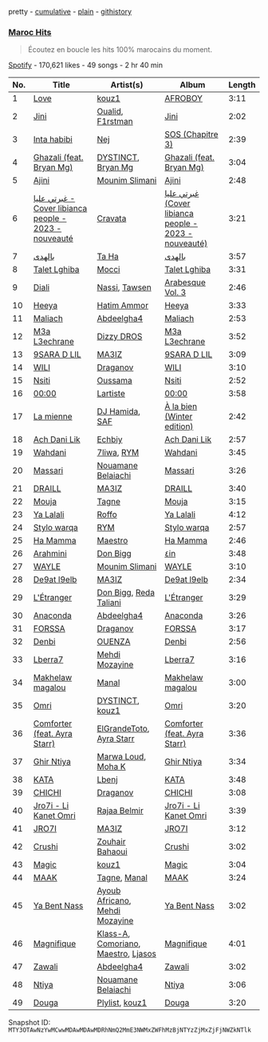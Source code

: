 pretty - [cumulative](/playlists/cumulative/37i9dQZF1DX4NdDHVFmygr.md) - [plain](/playlists/plain/37i9dQZF1DX4NdDHVFmygr) - [githistory](https://github.githistory.xyz/mackorone/spotify-playlist-archive/blob/main/playlists/plain/37i9dQZF1DX4NdDHVFmygr)

### [Maroc Hits](https://open.spotify.com/playlist/37i9dQZF1DX4NdDHVFmygr)

> Écoutez en boucle les hits 100% marocains du moment.

[Spotify](https://open.spotify.com/user/spotify) - 170,621 likes - 49 songs - 2 hr 40 min

| No. | Title | Artist(s) | Album | Length |
|---|---|---|---|---|
| 1 | [Love](https://open.spotify.com/track/5zgOQGcG0oTDUQVc45q1BY) | [kouz1](https://open.spotify.com/artist/3siTsIx6IEreSUva7pVnZ8) | [AFROBOY](https://open.spotify.com/album/1kjMaJivlo6PglDSbF9gK1) | 3:11 |
| 2 | [Jini](https://open.spotify.com/track/5PNZdDZE07oJOnTrE53p7x) | [Oualid](https://open.spotify.com/artist/60tsxRkHtGIlk3IW8U8O2y), [F1rstman](https://open.spotify.com/artist/0IA4SdCS8HBDX6oBoOlgaf) | [Jini](https://open.spotify.com/album/2rOM0s7rEyzdhGgnKUb81u) | 2:02 |
| 3 | [Inta habibi](https://open.spotify.com/track/5nspOXY1J4WLcqUJ1q9fwO) | [Nej](https://open.spotify.com/artist/3BQ9mWlgFRfMr5EdNfc10a) | [SOS \(Chapitre 3\)](https://open.spotify.com/album/6oCXtKVOwAtyiAncg4QVWt) | 2:39 |
| 4 | [Ghazali \(feat\. Bryan Mg\)](https://open.spotify.com/track/5IJRqarA4QIc2qAw74mYo9) | [DYSTINCT](https://open.spotify.com/artist/1cKyknhftNKXCjMBd2hDrG), [Bryan Mg](https://open.spotify.com/artist/1PyToLP6F2rzV0ZSR71lgl) | [Ghazali \(feat\. Bryan Mg\)](https://open.spotify.com/album/1LBYhdNp9PZrjPjVPJoboo) | 3:04 |
| 5 | [Ajini](https://open.spotify.com/track/5YwpA9KqbnVq05XcP2m2I6) | [Mounim Slimani](https://open.spotify.com/artist/2UaKdyrJWdpkRl9KbwcN38) | [Ajini](https://open.spotify.com/album/2FhuJD75gtB0BbSlrlvcvj) | 2:48 |
| 6 | [غبرتي عليا \- Cover libianca people \- 2023 \- nouveauté](https://open.spotify.com/track/1F4AZDDP7VW3DTDOBtaO39) | [Cravata](https://open.spotify.com/artist/2zWCw43oRZ74LlMb14JWVR) | [غبرتي عليا \(Cover libianca people \- 2023 \- nouveauté\)](https://open.spotify.com/album/13ZU2TP06EzaUov71aLn5w) | 3:21 |
| 7 | [بالهدى](https://open.spotify.com/track/0aDZlrKCeRuZSSg6SXDXMF) | [Ta Ha](https://open.spotify.com/artist/63gB2Rrr0fOcwBa4zEspU4) | [بالهدى](https://open.spotify.com/album/5k3Z3I40E3EXZSoVJgRZpc) | 3:57 |
| 8 | [Talet Lghiba](https://open.spotify.com/track/6vEtT2Vu5MprdI69pATbLm) | [Mocci](https://open.spotify.com/artist/14u942JWc8Zz1O9M4z2WO1) | [Talet Lghiba](https://open.spotify.com/album/27Kol8rD0EJsQsrkE7A0mJ) | 3:31 |
| 9 | [Diali](https://open.spotify.com/track/4XO9kZEztAPhjhXMfKXJ5m) | [Nassi](https://open.spotify.com/artist/1qKKI6tBqJZCZfAmXjYFjN), [Tawsen](https://open.spotify.com/artist/76wDwepIombkHCdm0kas1h) | [Arabesque Vol\. 3](https://open.spotify.com/album/3fedvxkm2spgp8sq4DJFFX) | 2:46 |
| 10 | [Heeya](https://open.spotify.com/track/7tG8Kl89b8gVuDGnlyCXQA) | [Hatim Ammor](https://open.spotify.com/artist/32CwjdHMHSpEkC3UAyIwPp) | [Heeya](https://open.spotify.com/album/2CFvYOAGceKa9RNyfG1rfX) | 3:33 |
| 11 | [Maliach](https://open.spotify.com/track/1pUhEW4SsZjUZ6qs669zPs) | [Abdeelgha4](https://open.spotify.com/artist/714WB17jXnpvAmSRQJpYGv) | [Maliach](https://open.spotify.com/album/3mXeI0v55leircJtBVNAyT) | 2:53 |
| 12 | [M3a L3echrane](https://open.spotify.com/track/2L1MgWewnKsCx9MKykjZJw) | [Dizzy DROS](https://open.spotify.com/artist/5eA2wbwYcQ2iOJ3uc8byIh) | [M3a L3echrane](https://open.spotify.com/album/66iERpoTGbFoSgy7FY96mk) | 3:52 |
| 13 | [9SARA D LIL](https://open.spotify.com/track/6oYWJ2jG1gaRJcbaFUyDtb) | [MA3IZ](https://open.spotify.com/artist/6T4HJ0ayzxLWDbktdiBe3l) | [9SARA D LIL](https://open.spotify.com/album/2sHdewHBibMmkRCD1z30g9) | 3:09 |
| 14 | [WILI](https://open.spotify.com/track/7AM2uga26rlhKu1a27MyFS) | [Draganov](https://open.spotify.com/artist/2g8Pu5gVtDpkYGsP3RLepJ) | [WILI](https://open.spotify.com/album/1P0sKxBEPJqOiXTAUbu9f1) | 3:10 |
| 15 | [Nsiti](https://open.spotify.com/track/0qvOa81HDkZs2c07K6XtCE) | [Oussama](https://open.spotify.com/artist/473J09XfjAXYQPbYQQS9Ml) | [Nsiti](https://open.spotify.com/album/2d3GvYdZTh6DnvdOnO1ObG) | 2:52 |
| 16 | [00:00](https://open.spotify.com/track/6Cz19JJwGyVgvYS04kMdSi) | [Lartiste](https://open.spotify.com/artist/6HhnhnxLsowYuuejvku0Bz) | [00:00](https://open.spotify.com/album/6q25wvCcBnP7cpPxuZfyGD) | 3:58 |
| 17 | [La mienne](https://open.spotify.com/track/2EIFVbGwRujki9qj6YXcPX) | [DJ Hamida](https://open.spotify.com/artist/4xTiWBThjZgo1uZn1WpZm3), [SAF](https://open.spotify.com/artist/6Pr9pssRV0tD0jdh2Z84td) | [À la bien \(Winter edition\)](https://open.spotify.com/album/1QnlsM0yEkm7g70NZHcAPp) | 2:42 |
| 18 | [Ach Dani Lik](https://open.spotify.com/track/624gb1oOYf0t7RmUmI65L8) | [Echbiy](https://open.spotify.com/artist/6BwGFQFM6wA6vPgjjFo34K) | [Ach Dani Lik](https://open.spotify.com/album/0DkiOYQUtBe7y16it7cuzy) | 2:57 |
| 19 | [Wahdani](https://open.spotify.com/track/6LAvUVtKN9Qlbf0IKjXG6t) | [7liwa](https://open.spotify.com/artist/7fmcLXdUj5tVr806b7Uzt3), [RYM](https://open.spotify.com/artist/2vC9iXUwT0wCCbsz4jBiOc) | [Wahdani](https://open.spotify.com/album/3oe14m2WWfLW5tS4wNXxsL) | 3:45 |
| 20 | [Massari](https://open.spotify.com/track/0J65uyzYarHKfC4XHBdqfK) | [Nouamane Belaiachi](https://open.spotify.com/artist/25eYSizNX4BK5ZtqAq8pE8) | [Massari](https://open.spotify.com/album/1h30k7HoeTkiFmlnBub3xg) | 3:26 |
| 21 | [DRAILL](https://open.spotify.com/track/2UYZDBQ89KYUdU3CspLZJ2) | [MA3IZ](https://open.spotify.com/artist/6T4HJ0ayzxLWDbktdiBe3l) | [DRAILL](https://open.spotify.com/album/4Sx9SrFQdcCD5pSY6bwU8M) | 3:40 |
| 22 | [Mouja](https://open.spotify.com/track/1OSxhMqU071Ez0lQjBnA1W) | [Tagne](https://open.spotify.com/artist/3977Z9BZCFbJQYwdIdVwgc) | [Mouja](https://open.spotify.com/album/40rCoqtbzgquAaQ40Z7NZw) | 3:15 |
| 23 | [Ya Lalali](https://open.spotify.com/track/5dpZaOEAyPUlVsXR5h7eGv) | [Roffo](https://open.spotify.com/artist/68z4NYiZ3obqSk6EZClHeE) | [Ya Lalali](https://open.spotify.com/album/1eoLUTU3QAbrc9rjHNVbmX) | 4:12 |
| 24 | [Stylo warqa](https://open.spotify.com/track/2KB0Hva9YPWOnU7GF5Kgv0) | [RYM](https://open.spotify.com/artist/2vC9iXUwT0wCCbsz4jBiOc) | [Stylo warqa](https://open.spotify.com/album/0g7SOVgoPw2bH4cV7Yd65d) | 2:57 |
| 25 | [Ha Mamma](https://open.spotify.com/track/0Tfz7a7pNfv4D5yp35DNFR) | [Maestro](https://open.spotify.com/artist/3AedzP6n5KkqwyseKI5XOF) | [Ha Mamma](https://open.spotify.com/album/3WxV7oGGwoeFDMBUrciCLW) | 2:46 |
| 26 | [Arahmini](https://open.spotify.com/track/4TCs0LTzW2xaW7SFeFDY7K) | [Don Bigg](https://open.spotify.com/artist/4h4gnapBHEWZMVzjeZ2Ywl) | [٤in](https://open.spotify.com/album/0JtymU6pdB083UYEXKwOS9) | 3:48 |
| 27 | [WAYLE](https://open.spotify.com/track/0jCNrDbEbpRbuDiGcKa907) | [Mounim Slimani](https://open.spotify.com/artist/2UaKdyrJWdpkRl9KbwcN38) | [WAYLE](https://open.spotify.com/album/2NRpmLrRQOapraNh2MCRnZ) | 3:10 |
| 28 | [De9at l9elb](https://open.spotify.com/track/3WzncgOidVpqkak5Ee4b1n) | [MA3IZ](https://open.spotify.com/artist/6T4HJ0ayzxLWDbktdiBe3l) | [De9at l9elb](https://open.spotify.com/album/4AqUJTIVVpHmoGonhlp7Gr) | 2:34 |
| 29 | [L'Étranger](https://open.spotify.com/track/0o5qyh1mrp1elvYeEuWFbL) | [Don Bigg](https://open.spotify.com/artist/4h4gnapBHEWZMVzjeZ2Ywl), [Reda Taliani](https://open.spotify.com/artist/2VTYaHMlKvQxlVW3k07NVt) | [L'Étranger](https://open.spotify.com/album/6rieTT1tEp2qZPqgNt5hDO) | 3:29 |
| 30 | [Anaconda](https://open.spotify.com/track/52v6JiIMBEvnuvRFOyxhMQ) | [Abdeelgha4](https://open.spotify.com/artist/714WB17jXnpvAmSRQJpYGv) | [Anaconda](https://open.spotify.com/album/38NNxIG32ee7rKe0thztPa) | 3:26 |
| 31 | [FORSSA](https://open.spotify.com/track/4ERqimtfCADVUI256ishDr) | [Draganov](https://open.spotify.com/artist/2g8Pu5gVtDpkYGsP3RLepJ) | [FORSSA](https://open.spotify.com/album/3qTos6o4f2HQNRMaGR8a8x) | 3:17 |
| 32 | [Denbi](https://open.spotify.com/track/7t6gPk6jiSye8IVrfAPqOV) | [OUENZA](https://open.spotify.com/artist/7x2hBF3bNPwW9PnKxg9Zf8) | [Denbi](https://open.spotify.com/album/1QRWjgco5Vo4HeJVr2ffEr) | 2:56 |
| 33 | [Lberra7](https://open.spotify.com/track/1d96Lyf6HTHDXTifQSYkqN) | [Mehdi Mozayine](https://open.spotify.com/artist/6oq0gQN2p7AYmdP1Rc1lDk) | [Lberra7](https://open.spotify.com/album/3RYCCI7kZ8UxGmul4sockq) | 3:16 |
| 34 | [Makhelaw magalou](https://open.spotify.com/track/0jqUiExctgLt7bcghvD7Kw) | [Manal](https://open.spotify.com/artist/7yK3vix9XmeNwPDmjGs78F) | [Makhelaw magalou](https://open.spotify.com/album/1aiMHJEw75iDP9reYTQ4lO) | 3:00 |
| 35 | [Omri](https://open.spotify.com/track/0UoPZZKHTNXyAKvnQC0PrY) | [DYSTINCT](https://open.spotify.com/artist/1cKyknhftNKXCjMBd2hDrG), [kouz1](https://open.spotify.com/artist/3siTsIx6IEreSUva7pVnZ8) | [Omri](https://open.spotify.com/album/6uPeVzOEUmO69h6gsNt2rn) | 3:20 |
| 36 | [Comforter \(feat\. Ayra Starr\)](https://open.spotify.com/track/2Vr7Qvt5a9f6W9m6ifke4K) | [ElGrandeToto](https://open.spotify.com/artist/4BFLElxtBEdsdwGA1kHTsx), [Ayra Starr](https://open.spotify.com/artist/3ZpEKRjHaHANcpk10u6Ntq) | [Comforter \(feat\. Ayra Starr\)](https://open.spotify.com/album/2NmB4LzQtfkv88hY595YtL) | 3:36 |
| 37 | [Ghir Ntiya](https://open.spotify.com/track/4HLrkVmVOqFkUxMMzIkTZX) | [Marwa Loud](https://open.spotify.com/artist/46wEUZyujVrFSrdCnTKQmV), [Moha K](https://open.spotify.com/artist/6o5sl0TGublDPXyMHdMq1E) | [Ghir Ntiya](https://open.spotify.com/album/5nsqflpGETuyeLdYLNy0mm) | 3:34 |
| 38 | [KATA](https://open.spotify.com/track/5NKlXALZpt7pLjRZimclan) | [Lbenj](https://open.spotify.com/artist/1H0D7p5aN8tGG8DPLt0Nbv) | [KATA](https://open.spotify.com/album/1ESrW2WAb59BBFxFbjpg6W) | 3:48 |
| 39 | [CHICHI](https://open.spotify.com/track/7MahBaXzhvYCL7w9wXF4Wx) | [Draganov](https://open.spotify.com/artist/2g8Pu5gVtDpkYGsP3RLepJ) | [CHICHI](https://open.spotify.com/album/6FvhLrpAIZswxC9YLs0qFu) | 3:08 |
| 40 | [Jro7i \- Li Kanet Omri](https://open.spotify.com/track/3bZvwCGEHeoLXEyrbFjGUm) | [Rajaa Belmir](https://open.spotify.com/artist/6Ap4eCAS7mQixYK8mbbYAp) | [Jro7i \- Li Kanet Omri](https://open.spotify.com/album/1KRlyoERWrjrZXJ3sAxylo) | 3:39 |
| 41 | [JRO7I](https://open.spotify.com/track/7syDtybPIIxoR1jvz6w8nI) | [MA3IZ](https://open.spotify.com/artist/6T4HJ0ayzxLWDbktdiBe3l) | [JRO7I](https://open.spotify.com/album/6FeVXC1Ihjhl7x1l1d6PqA) | 3:12 |
| 42 | [Crushi](https://open.spotify.com/track/1o6J9yEGafI0rbKfksplwF) | [Zouhair Bahaoui](https://open.spotify.com/artist/0CaWnepnGfVPs8uNwOzav6) | [Crushi](https://open.spotify.com/album/1JO7MjScs6ZjUad2lBzKgA) | 3:02 |
| 43 | [Magic](https://open.spotify.com/track/6L1hnXrPSKAoOFmdOA8ANa) | [kouz1](https://open.spotify.com/artist/3siTsIx6IEreSUva7pVnZ8) | [Magic](https://open.spotify.com/album/1hAdTf1gymTuoTlBd2RQfA) | 3:04 |
| 44 | [MAAK](https://open.spotify.com/track/4g1AKn1RwrNmCUTzl6pSI3) | [Tagne](https://open.spotify.com/artist/3977Z9BZCFbJQYwdIdVwgc), [Manal](https://open.spotify.com/artist/7yK3vix9XmeNwPDmjGs78F) | [MAAK](https://open.spotify.com/album/6WvD9R9JdMBN9elz1qcg9Y) | 3:24 |
| 45 | [Ya Bent Nass](https://open.spotify.com/track/3p6p3ZoO8raP3s4bxI7Z2B) | [Ayoub Africano](https://open.spotify.com/artist/44NLplsBXIVXrGG3s7DZzX), [Mehdi Mozayine](https://open.spotify.com/artist/6oq0gQN2p7AYmdP1Rc1lDk) | [Ya Bent Nass](https://open.spotify.com/album/7etlW0csrc4pTaLA55M1cH) | 3:02 |
| 46 | [Magnifique](https://open.spotify.com/track/0CBFjd1RU3ao8BqWMEiUy5) | [Klass\-A](https://open.spotify.com/artist/5pTmYowPAPHM6C133AaOfJ), [Comoriano](https://open.spotify.com/artist/4lAuN82ZeMgrNRReNybKOT), [Maestro](https://open.spotify.com/artist/3AedzP6n5KkqwyseKI5XOF), [Ljasos](https://open.spotify.com/artist/18Zp1qI0chLfqQPq6i3yTJ) | [Magnifique](https://open.spotify.com/album/59iV1eX9oRXELm1zEO8nKB) | 4:01 |
| 47 | [Zawali](https://open.spotify.com/track/4YjQb4TGxnBaGDxzVxoHcP) | [Abdeelgha4](https://open.spotify.com/artist/714WB17jXnpvAmSRQJpYGv) | [Zawali](https://open.spotify.com/album/5DY406iJLXtKIw11Jvd9N4) | 3:02 |
| 48 | [Ntiya](https://open.spotify.com/track/3j0nwjwZKO1EArIlo6RuJN) | [Nouamane Belaiachi](https://open.spotify.com/artist/25eYSizNX4BK5ZtqAq8pE8) | [Ntiya](https://open.spotify.com/album/5tiCtx89m9IROn2MOsGRFq) | 3:06 |
| 49 | [Douga](https://open.spotify.com/track/7H8cWXov4JefpfvzXiXt6B) | [Plylist](https://open.spotify.com/artist/3s2IJ6our3HssoUtzDd4QW), [kouz1](https://open.spotify.com/artist/3siTsIx6IEreSUva7pVnZ8) | [Douga](https://open.spotify.com/album/4moiez6TVp0ta4iGHf3Ms5) | 3:20 |

Snapshot ID: `MTY3OTAwNzYwMCwwMDAwMDAwMDRhNmQ2MmE3NWMxZWFhMzBjNTYzZjMxZjFjNWZkNTlk`
